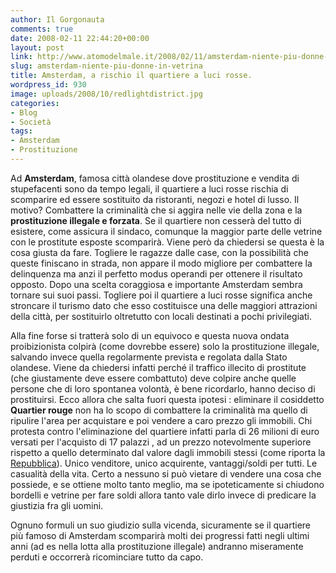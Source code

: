 ```yaml
---
author: Il Gorgonauta
comments: true
date: 2008-02-11 22:44:20+00:00
layout: post
link: http://www.atomodelmale.it/2008/02/11/amsterdam-niente-piu-donne-in-vetrina/
slug: amsterdam-niente-piu-donne-in-vetrina
title: Amsterdam, a rischio il quartiere a luci rosse.
wordpress_id: 930
image: uploads/2008/10/redlightdistrict.jpg
categories:
- Blog
- Società
tags:
- Amsterdam
- Prostituzione
---
```


Ad **Amsterdam**, famosa città olandese dove prostituzione e vendita di stupefacenti sono da tempo legali, il quartiere a luci rosse rischia di scomparire ed essere sostituito da ristoranti, negozi e hotel di lusso. Il motivo? Combattere la criminalità che si aggira nelle vie della zona e la **prostituzione illegale e forzata**. Se il quartiere non cesserà del tutto di esistere, come assicura il sindaco, comunque la maggior parte delle vetrine con le prostitute esposte scomparirà. Viene però da chiedersi se questa è la cosa giusta da fare. Togliere le ragazze dalle case, con la possibilità che queste finiscano in strada, non appare il modo migliore per combattere la delinquenza ma anzi il perfetto modus operandi per ottenere il risultato opposto. Dopo una scelta coraggiosa e importante Amsterdam sembra tornare sui suoi passi. Togliere poi il quartiere a luci rosse significa anche stroncare il turismo dato che esso costituisce una delle maggiori attrazioni della città, per sostituirlo oltretutto con locali destinati a pochi privilegiati.

Alla fine forse si tratterà solo di un equivoco e questa nuova ondata proibizionista colpirà (come dovrebbe essere) solo la prostituzione illegale, salvando invece quella regolarmente prevista e regolata dalla Stato olandese. Viene da chiedersi infatti perché il traffico illecito di prostitute (che giustamente deve essere combattuto) deve colpire anche quelle persone che di loro spontanea volontà, è bene ricordarlo, hanno deciso di prostituirsi. Ecco allora che salta fuori questa ipotesi : eliminare il cosiddetto **Quartier rouge** non ha lo scopo di combattere la criminalità ma quello di ripulire l'area per acquistare e poi vendere a caro prezzo gli immobili. Chi protesta contro l'eliminazione del quartiere infatti parla di 26 milioni di euro versati per l'acquisto di 17 palazzi , ad un prezzo notevolmente superiore rispetto a quello determinato dal valore dagli immobili stessi (come riporta la [Repubblica](http://www.repubblica.it/2008/02/sezioni/esteri/quartiere-luci-rosse/quartiere-luci-rosse/quartiere-luci-rosse.html)). Unico venditore, unico acquirente, vantaggi/soldi per tutti. Le casualità della vita. Certo a nessuno si può vietare di vendere una cosa che possiede, e se ottiene molto tanto meglio, ma se ipoteticamente si chiudono bordelli e vetrine per fare soldi allora tanto vale dirlo invece di predicare la giustizia fra gli uomini.

Ognuno formuli un suo giudizio sulla vicenda, sicuramente se il quartiere più famoso di Amsterdam scomparirà molti dei progressi fatti negli ultimi anni (ad es nella lotta alla prostituzione illegale) andranno miseramente perduti e occorrerà ricominciare tutto da capo.
